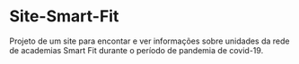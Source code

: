 # Site-Smart-Fit
Projeto de um site para encontar e ver informações sobre unidades da rede de academias Smart Fit durante o período de pandemia de covid-19.
